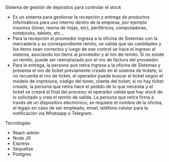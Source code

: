 Sistema de gestión de depósitos para controlar el stock 

- Es un sistema para gestionar la recepción y entrega de productos informáticos para uso interno dentro de la empresa, por ejemplo insumos (tóner, resma de hojas, etc), periféricos, computadoras, notebooks, tablets, etc… 
- Para la recepción el proveedor ingresa a la oficina de Sistemas con la mercadería y su correspondiente remito, se valida que las cantidades y los ítems sean correctos y luego de ese control se hace el ingreso al sistema, asociando los ítems al proveedor y al nro de remito. Si no existe un remito, puede ser reemplazado por el nro de factura del proveedor.
- Para la entrega, la persona que retira ingresa a la oficina de Sistemas y presenta el nro de ticket previamente creado en el sistema de tickets; si no recuerda el nro de ticket, el operador puede buscar el ticket según el modelo de impresora, código del toner, cliente del ticket; si no hay ticket creado, la persona que retira hace el pedido de lo que necesita y el ticket se creará al final del proceso; el operador valida que hay stock de lo solicitado y crea el remito de salida. La persona que retira firma a través de un dispositivo electrónico; se requiere el nombre de la oficina, el legajo en caso de ser empleado, email, teléfono celular para la notificación via Whatsapp o Telegram.

Tecnologías

- React-admin
- Node JS
- Express
- Sequelize
- Postgres
